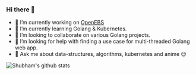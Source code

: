 ### Hi there 👋

- 🔭 I’m currently working on [OpenEBS](https://github.com/openebs)
- 🌱 I’m currently learning Golang & Kubernetes.
- 👯 I’m looking to collaborate on various Golang projects.
- 🤔 I’m looking for help with finding a use case for multi-threaded Golang web app.
- 💬 Ask me about data-structures, algorithms, kubernetes and anime :wink:

![Shubham's github stats](https://github-readme-stats.vercel.app/api?username=shubham14bajpai&show_icons=true&theme=cobalt)

<!--
**shubham14bajpai/shubham14bajpai** is a ✨ _special_ ✨ repository because its `README.md` (this file) appears on your GitHub profile.

Here are some ideas to get you started:

- 🔭 I’m currently working on ...
- 🌱 I’m currently learning ...
- 👯 I’m looking to collaborate on ...
- 🤔 I’m looking for help with ...
- 💬 Ask me about ...
- 📫 How to reach me: ...
- 😄 Pronouns: ...
- ⚡ Fun fact: ...
-->
